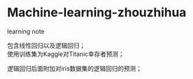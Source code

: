 # Machine-learning-zhouzhihua
learning note


包含线性回归以及逻辑回归；   
使用训练集为Kaggle对Titanic幸存者预测；

逻辑回归后面附加对iris数据集的逻辑回归的预测；
